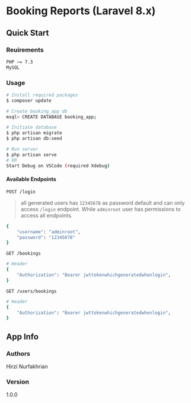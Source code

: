 # Booking Reports (Laravel 8.x)

## Quick Start

### Reuirements

```bash
PHP >= 7.3
MySQL
```

### Usage

``` bash
# Install required packages
$ composer update
```

``` bash
# Create booking_app db
msql> CREATE DATABASE booking_app;
```

``` bash
# Initiate database
$ php artisan migrate
$ php artisan db:seed
```

``` bash
# Run server
$ php artisan serve
# OR
Start Debug on VSCode (required Xdebug)
```

#### Available Endpoints

`POST /login`
> all generated users has `12345678` as password default and can only access `/login` endpoint. While `adminroot` user has permissions to access all endpoints.
``` bash
{
    "username": "adminroot",
    "password": "12345678"
}
```

`GET /bookings`
``` bash
# Header
{
    "Authorization": "Bearer jwttokenwhichgeneratedwhenlogin",
}
```

`GET /users/bookings`
``` bash
# Header
{
    "Authorization": "Bearer jwttokenwhichgeneratedwhenlogin",
}
```

## App Info

### Authors

Hirzi Nurfakhrian

### Version

1.0.0